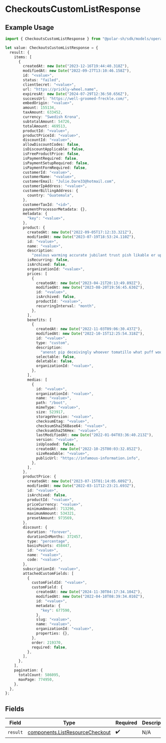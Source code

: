 # CheckoutsCustomListResponse

## Example Usage

```typescript
import { CheckoutsCustomListResponse } from "@polar-sh/sdk/models/operations";

let value: CheckoutsCustomListResponse = {
  result: {
    items: [
      {
        createdAt: new Date("2023-12-16T19:44:40.318Z"),
        modifiedAt: new Date("2022-09-27T13:10:46.158Z"),
        id: "<value>",
        status: "failed",
        clientSecret: "<value>",
        url: "https://prickly-wheel.name",
        expiresAt: new Date("2024-07-29T12:36:50.656Z"),
        successUrl: "https://well-groomed-freckle.com/",
        embedOrigin: "<value>",
        amount: 155134,
        taxAmount: 633452,
        currency: "Swedish Krona",
        subtotalAmount: 54726,
        totalAmount: 469513,
        productId: "<value>",
        productPriceId: "<value>",
        discountId: "<value>",
        allowDiscountCodes: false,
        isDiscountApplicable: false,
        isFreeProductPrice: false,
        isPaymentRequired: false,
        isPaymentSetupRequired: false,
        isPaymentFormRequired: false,
        customerId: "<value>",
        customerName: "<value>",
        customerEmail: "Julie.Dare33@hotmail.com",
        customerIpAddress: "<value>",
        customerBillingAddress: {
          country: "Guatemala",
        },
        customerTaxId: "<id>",
        paymentProcessorMetadata: {},
        metadata: {
          "key": "<value>",
        },
        product: {
          createdAt: new Date("2022-09-05T17:12:33.321Z"),
          modifiedAt: new Date("2023-07-19T18:53:24.110Z"),
          id: "<value>",
          name: "<value>",
          description:
            "zealous warming accurate jubilant trust pish likable er upwardly drat",
          isRecurring: false,
          isArchived: false,
          organizationId: "<value>",
          prices: [
            {
              createdAt: new Date("2023-04-21T20:13:49.892Z"),
              modifiedAt: new Date("2023-08-20T19:56:45.630Z"),
              id: "<value>",
              isArchived: false,
              productId: "<value>",
              recurringInterval: "month",
            },
          ],
          benefits: [
            {
              createdAt: new Date("2022-11-03T09:06:30.437Z"),
              modifiedAt: new Date("2022-10-15T12:25:54.318Z"),
              id: "<value>",
              type: "custom",
              description:
                "anenst pip deceivingly whoever tomatillo what puff woot dicker testimonial",
              selectable: false,
              deletable: false,
              organizationId: "<value>",
            },
          ],
          medias: [
            {
              id: "<value>",
              organizationId: "<value>",
              name: "<value>",
              path: "/boot",
              mimeType: "<value>",
              size: 523917,
              storageVersion: "<value>",
              checksumEtag: "<value>",
              checksumSha256Base64: "<value>",
              checksumSha256Hex: "<value>",
              lastModifiedAt: new Date("2022-01-04T03:36:40.213Z"),
              version: "<value>",
              isUploaded: false,
              createdAt: new Date("2022-10-25T00:03:32.852Z"),
              sizeReadable: "<value>",
              publicUrl: "https://infamous-information.info",
            },
          ],
        },
        productPrice: {
          createdAt: new Date("2023-07-15T01:14:05.609Z"),
          modifiedAt: new Date("2022-03-11T12:23:21.693Z"),
          id: "<value>",
          isArchived: false,
          productId: "<value>",
          priceCurrency: "<value>",
          minimumAmount: 713296,
          maximumAmount: 534321,
          presetAmount: 973569,
        },
        discount: {
          duration: "forever",
          durationInMonths: 372457,
          type: "percentage",
          basisPoints: 458447,
          id: "<value>",
          name: "<value>",
          code: "<value>",
        },
        subscriptionId: "<value>",
        attachedCustomFields: [
          {
            customFieldId: "<value>",
            customField: {
              createdAt: new Date("2024-11-30T04:17:34.104Z"),
              modifiedAt: new Date("2022-04-10T08:39:34.010Z"),
              id: "<value>",
              metadata: {
                "key": 677590,
              },
              slug: "<value>",
              name: "<value>",
              organizationId: "<value>",
              properties: {},
            },
            order: 219370,
            required: false,
          },
        ],
      },
    ],
    pagination: {
      totalCount: 586095,
      maxPage: 774950,
    },
  },
};
```

## Fields

| Field                                                                              | Type                                                                               | Required                                                                           | Description                                                                        |
| ---------------------------------------------------------------------------------- | ---------------------------------------------------------------------------------- | ---------------------------------------------------------------------------------- | ---------------------------------------------------------------------------------- |
| `result`                                                                           | [components.ListResourceCheckout](../../models/components/listresourcecheckout.md) | :heavy_check_mark:                                                                 | N/A                                                                                |